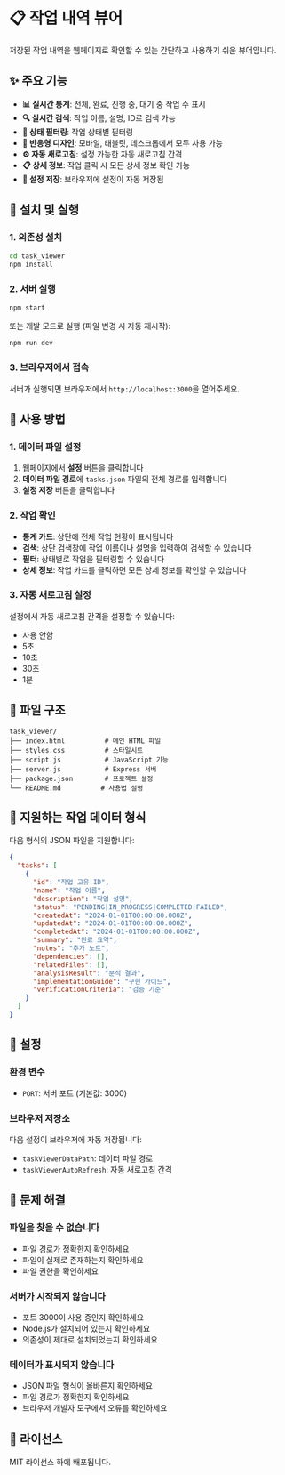 # 📋 작업 내역 뷰어

저장된 작업 내역을 웹페이지로 확인할 수 있는 간단하고 사용하기 쉬운 뷰어입니다.

## ✨ 주요 기능

- **📊 실시간 통계**: 전체, 완료, 진행 중, 대기 중 작업 수 표시
- **🔍 실시간 검색**: 작업 이름, 설명, ID로 검색 가능
- **🎯 상태 필터링**: 작업 상태별 필터링
- **📱 반응형 디자인**: 모바일, 태블릿, 데스크톱에서 모두 사용 가능
- **⚙️ 자동 새로고침**: 설정 가능한 자동 새로고침 간격
- **📋 상세 정보**: 작업 클릭 시 모든 상세 정보 확인 가능
- **💾 설정 저장**: 브라우저에 설정이 자동 저장됨

## 🚀 설치 및 실행

### 1. 의존성 설치

```bash
cd task_viewer
npm install
```

### 2. 서버 실행

```bash
npm start
```

또는 개발 모드로 실행 (파일 변경 시 자동 재시작):

```bash
npm run dev
```

### 3. 브라우저에서 접속

서버가 실행되면 브라우저에서 `http://localhost:3000`을 열어주세요.

## 📖 사용 방법

### 1. 데이터 파일 설정

1. 웹페이지에서 **설정** 버튼을 클릭합니다
2. **데이터 파일 경로**에 `tasks.json` 파일의 전체 경로를 입력합니다
3. **설정 저장** 버튼을 클릭합니다

### 2. 작업 확인

- **통계 카드**: 상단에 전체 작업 현황이 표시됩니다
- **검색**: 상단 검색창에 작업 이름이나 설명을 입력하여 검색할 수 있습니다
- **필터**: 상태별로 작업을 필터링할 수 있습니다
- **상세 정보**: 작업 카드를 클릭하면 모든 상세 정보를 확인할 수 있습니다

### 3. 자동 새로고침 설정

설정에서 자동 새로고침 간격을 설정할 수 있습니다:
- 사용 안함
- 5초
- 10초
- 30초
- 1분

## 📁 파일 구조

```
task_viewer/
├── index.html          # 메인 HTML 파일
├── styles.css          # 스타일시트
├── script.js           # JavaScript 기능
├── server.js           # Express 서버
├── package.json        # 프로젝트 설정
└── README.md          # 사용법 설명
```

## 🎨 지원하는 작업 데이터 형식

다음 형식의 JSON 파일을 지원합니다:

```json
{
  "tasks": [
    {
      "id": "작업 고유 ID",
      "name": "작업 이름",
      "description": "작업 설명",
      "status": "PENDING|IN_PROGRESS|COMPLETED|FAILED",
      "createdAt": "2024-01-01T00:00:00.000Z",
      "updatedAt": "2024-01-01T00:00:00.000Z",
      "completedAt": "2024-01-01T00:00:00.000Z",
      "summary": "완료 요약",
      "notes": "추가 노트",
      "dependencies": [],
      "relatedFiles": [],
      "analysisResult": "분석 결과",
      "implementationGuide": "구현 가이드",
      "verificationCriteria": "검증 기준"
    }
  ]
}
```

## 🔧 설정

### 환경 변수

- `PORT`: 서버 포트 (기본값: 3000)

### 브라우저 저장소

다음 설정이 브라우저에 자동 저장됩니다:
- `taskViewerDataPath`: 데이터 파일 경로
- `taskViewerAutoRefresh`: 자동 새로고침 간격

## 🐛 문제 해결

### 파일을 찾을 수 없습니다
- 파일 경로가 정확한지 확인하세요
- 파일이 실제로 존재하는지 확인하세요
- 파일 권한을 확인하세요

### 서버가 시작되지 않습니다
- 포트 3000이 사용 중인지 확인하세요
- Node.js가 설치되어 있는지 확인하세요
- 의존성이 제대로 설치되었는지 확인하세요

### 데이터가 표시되지 않습니다
- JSON 파일 형식이 올바른지 확인하세요
- 파일 경로가 정확한지 확인하세요
- 브라우저 개발자 도구에서 오류를 확인하세요

## 📝 라이선스

MIT 라이선스 하에 배포됩니다. 